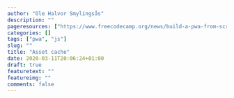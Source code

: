 ```yaml
---
author: "Ole Halvor Smylingsås"
description: ""
pageresources: ["https://www.freecodecamp.org/news/build-a-pwa-from-scratch-with-html-css-and-javascript/"]
categories: []
tags: ["pwa", "js"]     
slug: ""
title: "Asset cache"
date: 2020-03-11T20:06:24+01:00
draft: true
featuretext: ""
featureimg: ""
comments: false
---
```


<!--more-->

